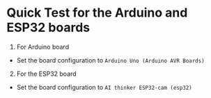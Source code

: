 # Quick Test for the Arduino and ESP32 boards

1. For Arduino board
- Set the board configuration to `Arduino Uno (Arduino AVR Boards)`

2. For the ESP32 board
- Set the board configuration to `AI thinker ESP32-cam (esp32)`